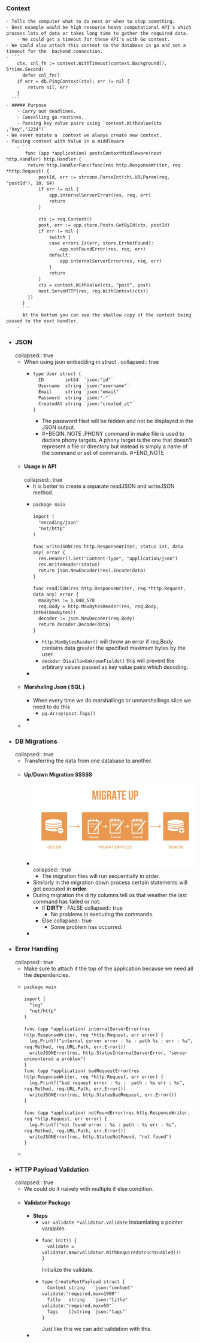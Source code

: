 ### Context
	- Tells the computer what to do next or when to stop something.
	- Best example would be high resource heavy computational API's which process lots of data or takes long time to gather the required data.
		- We could get a timeout for these API's with Go context.
	- We could also attach this context to the database in go and set a timeout for the  backend connection.
	- ```
	  	ctx, cnl_fn := context.WithTimeout(context.Background(), 5*time.Second)
	      defer cnl_fn()
	  	if err = db.PingContext(ctx); err != nil {
	  		return nil, err
	  	}
	  ```
	- ##### Purpose
		- Carry out deadlines.
		- Cancelling go routines.
		- Passing key value pairs using `context.WithValue(ctx ,"key","1234")`
	- We never mutate a  context we always create new context.
	- Passing context with Value in a middleware
		- ```
		   func (app *application) postsContextMiddleware(next http.Handler) http.Handler {
		  	return http.HandlerFunc(func(res http.ResponseWriter, req *http.Request) {
		  		postId, err := strconv.ParseInt(chi.URLParam(req, "postId"), 10, 64)
		  		if err != nil {
		  			app.internalServerError(res, req, err)
		  			return
		  		}
		  
		  		ctx := req.Context()
		  		post, err := app.store.Posts.GetById(ctx, postId)
		  		if err != nil {
		  			switch {
		  			case errors.Is(err, store.ErrNotFound):
		  				app.notFoundError(res, req, err)
		  			default:
		  				app.internalServerError(res, req, err)
		  			}
		  			return
		  		}
		  		ctx = context.WithValue(ctx, "post", post)
		  		next.ServeHTTP(res, req.WithContext(ctx))
		  	})
		  }
		  ```
		  At the bottom you can see the shallow copy of the context being passed to the next handler.
		-
- ### JSON
  collapsed:: true
	- When using json embedding in struct .
	  collapsed:: true
		- ```
		  type User struct {
		  	ID        int64  `json:"id"`
		  	Username  string `json:"username"`
		  	Email     string `json:"email"`
		  	Password  string `json:"-"`
		  	CreatedAt string `json:"created_at"`
		  }
		  ```
			- The password filed will be hidden and not be displayed in the JSON output.
			- #+BEGIN_NOTE
			  .PHONY command in make file is used to declare phony targets. A phony target is the one that doesn't represent a file or directory but instead is simply a name of the command or set of commands.
			  #+END_NOTE
	- #### Usage in API
	  collapsed:: true
		- It is better to create a separate readJSON and writeJSON method.
		- ```
		  package main
		  
		  import (
		  	"encoding/json"
		  	"net/http"
		  )
		  
		  func writeJSON(res http.ResponseWriter, status int, data any) error {
		  	res.Header().Set("Content-Type", "application/json")
		  	res.WriteHeader(status)
		  	return json.NewEncoder(res).Encode(data)
		  }
		  
		  func readJSON(res http.ResponseWriter, req *http.Request, data any) error {
		  	maxBytes := 1_048_578
		  	req.Body = http.MaxBytesReader(res, req.Body, int64(maxBytes))
		  	decoder := json.NewDecoder(req.Body)
		  	return decoder.Decode(data)
		  }
		  ```
			- `http.MaxBytesReader()` will throw an error if req.Body contains data greater the specified maximum bytes by the user.
			- `decoder.DisallowUnknownFields()` this will prevent the arbitrary values passed as key value pairs which decoding.
		-
	- #### Marshaling Json ( SQL )
		- When every time we do marshallings or unmarshallings slice we need to do this
			- `pq.Array(post.Tags))`
		-
	-
- ### DB Migrations
  collapsed:: true
	- Transferring the data from one database to another.
	- #### Up/Down Migration   SSSSS
		- ![image.png](../assets/image_1731493867599_0.png)
		  collapsed:: true
			- The migration files will run sequentially in order.
		- Similarly in the migration down process certain statements will get executed in **order**.
		- During migration the dirty columns tell os that weather the last command has failed or not.
			- If **DIRTY** : FALSE
			  collapsed:: true
				- No problems in executing the commands.
			- Else
			  collapsed:: true
				- Some problem has occurred.
		-
- ### Error Handling
  collapsed:: true
	- Make sure to attach it the top of the application because we need all the dependencies.
	- ```
	  package main
	  
	  import (
	  	"log"
	  	"net/http"
	  )
	  
	  func (app *application) internalServerError(res http.ResponseWriter, req *http.Request, err error) {
	  	log.Printf("internal server error : %s : path %s : err : %s", req.Method, req.URL.Path, err.Error())
	  	writeJSONError(res, http.StatusInternalServerError, "server encountered a problem")
	  }
	  func (app *application) badRequestError(res http.ResponseWriter, req *http.Request, err error) {
	  	log.Printf("bad request error : %s :  path : %s err : %s", req.Method, req.URL.Path, err.Error())
	  	writeJSONError(res, http.StatusBadRequest, err.Error())
	  }
	  
	  func (app *application) notFoundError(res http.ResponseWriter, req *http.Request, err error) {
	  	log.Printf("not found error : %s : path : %s err : %s", req.Method, req.URL.Path, err.Error())
	  	writeJSONError(res, http.StatusNotFound, "not found")
	  }
	  
	  ```
	-
- ### HTTP Payload Validation
  collapsed:: true
	- We could do it naively with multiple if else condition.
	- #### Validator Package
		- **Steps**
			- `var validate *validator.Validate`
			  Instantiating a pointer varaiable.
			- ```
			  func init() {
			  	validate = validator.New(validator.WithRequiredStructEnabled())
			  }
			  ```
			  Initialize the validate.
			- ```
			  type CreatePostPayload struct {
			  	Content string   `json:"content" validate:"required,max=1000"`
			  	Title   string   `json:"title" validate:"required,max=50"`
			  	Tags    []string `json:"tags"`
			  }
			  ```
			  Just like this we can add validation with this.
		-